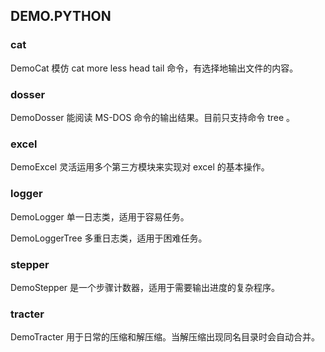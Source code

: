 ## DEMO.PYTHON

### cat

DemoCat 模仿 cat more less head tail 命令，有选择地输出文件的内容。

### dosser

DemoDosser 能阅读 MS-DOS 命令的输出结果。目前只支持命令 tree 。

### excel

DemoExcel 灵活运用多个第三方模块来实现对 excel 的基本操作。

### logger

DemoLogger 单一日志类，适用于容易任务。

DemoLoggerTree 多重日志类，适用于困难任务。

### stepper

DemoStepper 是一个步骤计数器，适用于需要输出进度的复杂程序。

### tracter

DemoTracter 用于日常的压缩和解压缩。当解压缩出现同名目录时会自动合并。

